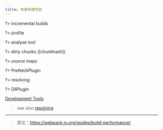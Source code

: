 ```yaml
---
title: 改善构建性能
---
```


?> incremental builds

?> profile

?> analyse tool

?> dirty chunks ([chunkhash])

?> source maps

?> PrefetchPlugin

?> resolving

?> DllPlugin

[Development Tools](/guides/development/#choosing-a-tool)

> see also [resolving](/concepts/module-resolution/#resolving-rules-in-webpack)

***

> 原文：https://webpack.js.org/guides/build-performance/